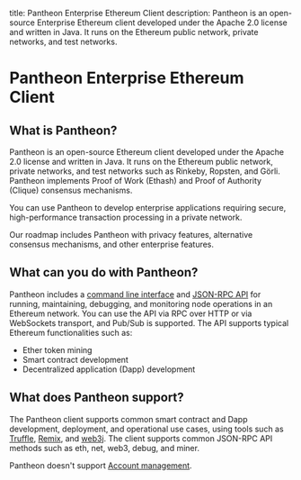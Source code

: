 title: Pantheon Enterprise Ethereum Client
description: Pantheon is an open-source Enterprise Ethereum client developed under the Apache 2.0 license and written in Java. It runs on the Ethereum public network, private networks, and test networks.
<!--- END of page meta data -->

# Pantheon Enterprise Ethereum Client

## What is Pantheon?

Pantheon is an open-source Ethereum client developed under the Apache 2.0 license and written in Java. 
It runs on the Ethereum public network, private networks, and test networks such as Rinkeby, Ropsten,
and Görli. Pantheon implements Proof of Work (Ethash) and Proof of Authority (Clique) consensus
mechanisms. 

You can use Pantheon to develop enterprise applications requiring secure, high-performance transaction 
processing in a private network. 

Our roadmap includes Pantheon with privacy features, alternative consensus mechanisms, and other 
enterprise features.


## What can you do with Pantheon?

Pantheon includes a [command line interface](Reference/Pantheon-CLI-Syntax.md) and [JSON-RPC API](Reference/JSON-RPC-API.md) for running, maintaining, debugging, and monitoring node operations in an Ethereum network. You can use the API via RPC over HTTP or via WebSockets transport, and Pub/Sub is supported. The API supports typical Ethereum functionalities such as:

* Ether token mining
* Smart contract development
* Decentralized application (Dapp) development

## What does Pantheon support?

The Pantheon client supports common smart contract and Dapp development, deployment, and operational use cases, using tools such as [Truffle](http://truffleframework.com/), [Remix](https://github.com/ethereum/remix), and [web3j](https://web3j.io/). The client supports common JSON-RPC API methods such as eth, net, web3, debug, and miner.

Pantheon doesn't support [Account management](Using-Pantheon/Account-Management.md).
